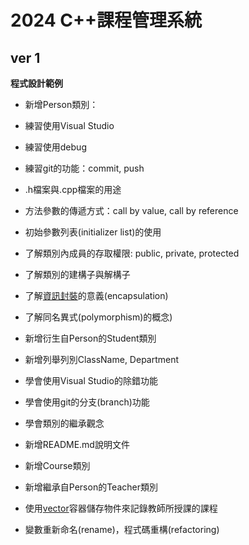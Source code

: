 # 2024 C++課程管理系統
## ver 1
**程式設計範例**
- 新增Person類別：
- 練習使用Visual Studio
- 練習使用debug
- 練習git的功能：commit, push
- .h檔案與.cpp檔案的用途
- 方法參數的傳遞方式：call by value, call by reference
- 初始參數列表(initializer list)的使用
- 了解類別內成員的存取權限: public, private, protected
- 了解類別的建構子與解構子
- 了解[資訊封裝](https://www.w3schools.com/cpp/cpp_encapsulation.asp)的意義(encapsulation)
- 了解同名異式(polymorphism)的概念)


- 新增衍生自Person的Student類別
- 新增列舉列別ClassName, Department
- 學會使用Visual Studio的除錯功能
- 學會使用git的分支(branch)功能
- 學會類別的繼承觀念


- 新增README.md說明文件
- 新增Course類別
- 新增繼承自Person的Teacher類別
- 使用[vector](https://www.w3schools.com/cpp/cpp_vectors.asp)容器儲存物件來記錄教師所授課的課程
- 變數重新命名(rename)，程式碼重構(refactoring)
